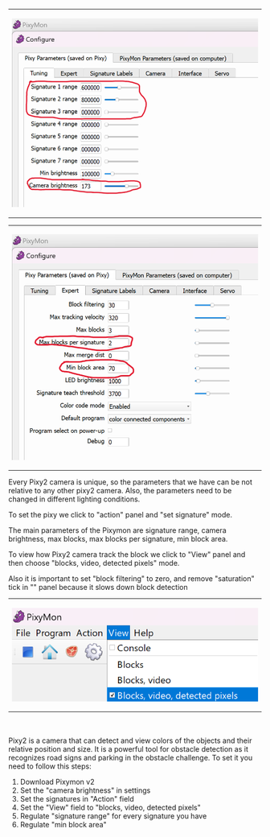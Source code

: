 <table>
<tr>
<th width=800>

![PixyMon configuration](https://github.com/QZOFlameFE/FE2024_1st_repo_ByFlame/blob/main/Instructions/Obstacle_management/Pixy2_configuration.png)
</th>
</tr>
</table>

<table>
<tr>
<th width=800>

![PixyMon settings](https://github.com/QZOFlameFE/FE2024_1st_repo_ByFlame/blob/main/Instructions/Obstacle_management/Settings_Pix2.png) 
</th>
</tr>
</table>
Every Pixy2 camera is unique, so the parameters that we have can be not relative to any other pixy2 camera. Also, the parameters need to be changed in different lighting conditions.

To set the pixy we click to "action" panel and "set signature" mode.

The main parameters of the Pixymon are signature range, camera brightness, max blocks, max blocks per signature, min block area. 

To view how Pixy2 camera track the block we click to "View" panel and then choose "blocks, video, detected pixels" mode. 

Also it is important to set "block filtering" to zero, and remove "saturation" tick in "" panel because it slows down block detection
<table>
<tr>
<th width=800>
  
![PixyMon view](https://github.com/QZOFlameFE/FE2024_1st_repo_ByFlame/blob/main/Instructions/Obstacle_management/Pixy2_view.png)
</th>
</tr>
</table>


</br> </br>
Pixy2 is a camera that can detect and view colors of the objects and their relative position and size. It is a powerful tool for obstacle detection as it recognizes road signs and parking in the obstacle challenge. To set it you need to follow this steps:
1) Download Pixymon v2
2) Set the "camera brightness" in settings
3) Set the signatures in "Action" field
4) Set the "View" field to "blocks, video, detected pixels"
5) Regulate "signature range" for every signature you have
6) Regulate "min block area"

